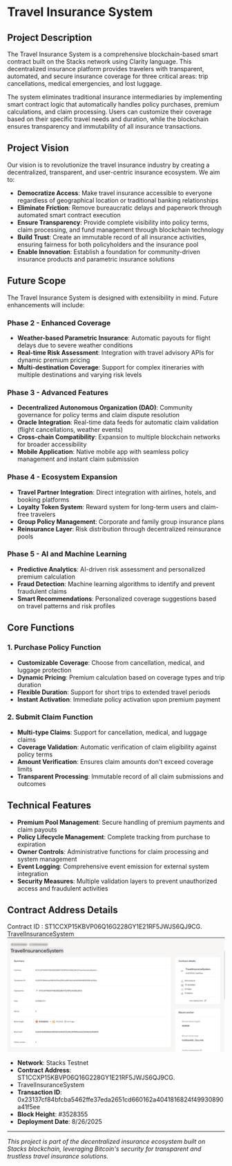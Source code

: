 # Travel Insurance System

## Project Description

The Travel Insurance System is a comprehensive blockchain-based smart contract built on the Stacks network using Clarity language. This decentralized insurance platform provides travelers with transparent, automated, and secure insurance coverage for three critical areas: trip cancellations, medical emergencies, and lost luggage.

The system eliminates traditional insurance intermediaries by implementing smart contract logic that automatically handles policy purchases, premium calculations, and claim processing. Users can customize their coverage based on their specific travel needs and duration, while the blockchain ensures transparency and immutability of all insurance transactions.

## Project Vision

Our vision is to revolutionize the travel insurance industry by creating a decentralized, transparent, and user-centric insurance ecosystem. We aim to:

- **Democratize Access**: Make travel insurance accessible to everyone regardless of geographical location or traditional banking relationships
- **Eliminate Friction**: Remove bureaucratic delays and paperwork through automated smart contract execution
- **Ensure Transparency**: Provide complete visibility into policy terms, claim processing, and fund management through blockchain technology
- **Build Trust**: Create an immutable record of all insurance activities, ensuring fairness for both policyholders and the insurance pool
- **Enable Innovation**: Establish a foundation for community-driven insurance products and parametric insurance solutions

## Future Scope

The Travel Insurance System is designed with extensibility in mind. Future enhancements will include:

### Phase 2 - Enhanced Coverage
- **Weather-based Parametric Insurance**: Automatic payouts for flight delays due to severe weather conditions
- **Real-time Risk Assessment**: Integration with travel advisory APIs for dynamic premium pricing
- **Multi-destination Coverage**: Support for complex itineraries with multiple destinations and varying risk levels

### Phase 3 - Advanced Features  
- **Decentralized Autonomous Organization (DAO)**: Community governance for policy terms and claim dispute resolution
- **Oracle Integration**: Real-time data feeds for automatic claim validation (flight cancellations, weather events)
- **Cross-chain Compatibility**: Expansion to multiple blockchain networks for broader accessibility
- **Mobile Application**: Native mobile app with seamless policy management and instant claim submission

### Phase 4 - Ecosystem Expansion
- **Travel Partner Integration**: Direct integration with airlines, hotels, and booking platforms
- **Loyalty Token System**: Reward system for long-term users and claim-free travelers  
- **Group Policy Management**: Corporate and family group insurance plans
- **Reinsurance Layer**: Risk distribution through decentralized reinsurance pools

### Phase 5 - AI and Machine Learning
- **Predictive Analytics**: AI-driven risk assessment and personalized premium calculation
- **Fraud Detection**: Machine learning algorithms to identify and prevent fraudulent claims
- **Smart Recommendations**: Personalized coverage suggestions based on travel patterns and risk profiles

## Core Functions

### 1. Purchase Policy Function
- **Customizable Coverage**: Choose from cancellation, medical, and luggage protection
- **Dynamic Pricing**: Premium calculation based on coverage types and trip duration  
- **Flexible Duration**: Support for short trips to extended travel periods
- **Instant Activation**: Immediate policy activation upon premium payment

### 2. Submit Claim Function
- **Multi-type Claims**: Support for cancellation, medical, and luggage claims
- **Coverage Validation**: Automatic verification of claim eligibility against policy terms
- **Amount Verification**: Ensures claim amounts don't exceed coverage limits
- **Transparent Processing**: Immutable record of all claim submissions and outcomes

## Technical Features

- **Premium Pool Management**: Secure handling of premium payments and claim payouts
- **Policy Lifecycle Management**: Complete tracking from purchase to expiration
- **Owner Controls**: Administrative functions for claim processing and system management
- **Event Logging**: Comprehensive event emission for external system integration
- **Security Measures**: Multiple validation layers to prevent unauthorized access and fraudulent activities

## Contract Address Details
Contract ID : ST1CCXP15KBVP06Q16G228GY1E21RF5JWJS6QJ9CG.
TravelInsuranceSystem
![alt text](image-1.png)
- **Network**: Stacks Testnet
- **Contract Address**: ST1CCXP15KBVP06Q16G228GY1E21RF5JWJS6QJ9CG.
- TravelInsuranceSystem
- **Transaction ID**:         0x23137cf84bfcba5462ffe37eda2651cd660162a4041816824f49930890a41f5ee  
- **Block Height**: #3528355
- **Deployment Date**: 8/26/2025

---

*This project is part of the decentralized insurance ecosystem built on Stacks blockchain, leveraging Bitcoin's security for transparent and trustless travel insurance solutions.*
